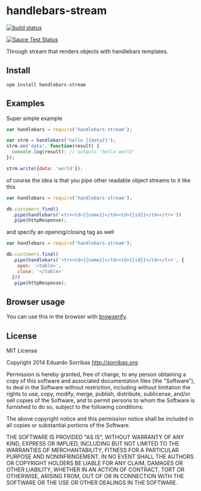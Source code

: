 handlebars-stream
=================

[![build status](https://secure.travis-ci.org/sorribas/handlebars-stream.png)](http://travis-ci.org/sorribas/handlebars-stream)

[![Sauce Test Status](https://saucelabs.com/browser-matrix/handlebars-stream.svg)](https://saucelabs.com/u/handlebars-stream)

Through stream that renders objects with handlebars templates.

Install
-------

```
npm install handlebars-stream
```

Examples
--------

Super simple example

```js
var handlebars = require('handlebars-stream');

var strm = handlebars('hello {{data}}');
strm.on('data', function(result) {
  console.log(result); // outputs 'hello world'
});

strm.write({data: 'world'});
```

of course the idea is that you pipe other readable object streams to it like this

```js
var handlebars = require('handlebars-stream');

db.customers.find()
  .pipe(handlebars('<tr><td>{{name}}</td><td>{{id}}</td></tr>'))
  .pipe(httpResponse);
```

and specify an opening/closing tag as well

```js
var handlebars = require('handlebars-stream');

db.customers.find()
  .pipe(handlebars('<tr><td>{{name}}</td><td>{{id}}</td></tr>', {
    open: '<table>',
    close: '</table>'
  }))
  .pipe(httpResponse);
```

Browser usage
-------------

You can use this in the browser with [browserify](http://browserify.org/).

License
-------

MIT License

Copyright 2014 Eduardo Sorribas
http://sorribas.org

Permission is hereby granted, free of charge, to any person obtaining
a copy of this software and associated documentation files (the
"Software"), to deal in the Software without restriction, including
without limitation the rights to use, copy, modify, merge, publish,
distribute, sublicense, and/or sell copies of the Software, and to
permit persons to whom the Software is furnished to do so, subject to
the following conditions:

The above copyright notice and this permission notice shall be
included in all copies or substantial portions of the Software.

THE SOFTWARE IS PROVIDED "AS IS", WITHOUT WARRANTY OF ANY KIND,
EXPRESS OR IMPLIED, INCLUDING BUT NOT LIMITED TO THE WARRANTIES OF
MERCHANTABILITY, FITNESS FOR A PARTICULAR PURPOSE AND
NONINFRINGEMENT. IN NO EVENT SHALL THE AUTHORS OR COPYRIGHT HOLDERS BE
LIABLE FOR ANY CLAIM, DAMAGES OR OTHER LIABILITY, WHETHER IN AN ACTION
OF CONTRACT, TORT OR OTHERWISE, ARISING FROM, OUT OF OR IN CONNECTION
WITH THE SOFTWARE OR THE USE OR OTHER DEALINGS IN THE SOFTWARE.
